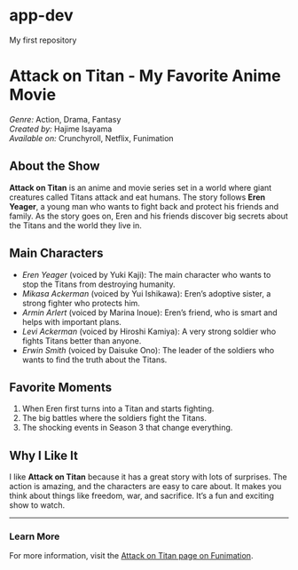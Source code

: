 # app-dev
My first repository
# Attack on Titan - My Favorite Anime Movie

*Genre:* Action, Drama, Fantasy  
*Created by:* Hajime Isayama  
*Available on:* Crunchyroll, Netflix, Funimation

## About the Show
**Attack on Titan** is an anime and movie series set in a world where giant creatures called Titans attack and eat humans. The story follows **Eren Yeager**, a young man who wants to fight back and protect his friends and family. As the story goes on, Eren and his friends discover big secrets about the Titans and the world they live in.

## Main Characters
- *Eren Yeager* (voiced by Yuki Kaji): The main character who wants to stop the Titans from destroying humanity.
- *Mikasa Ackerman* (voiced by Yui Ishikawa): Eren’s adoptive sister, a strong fighter who protects him.
- *Armin Arlert* (voiced by Marina Inoue): Eren’s friend, who is smart and helps with important plans.
- *Levi Ackerman* (voiced by Hiroshi Kamiya): A very strong soldier who fights Titans better than anyone.
- *Erwin Smith* (voiced by Daisuke Ono): The leader of the soldiers who wants to find the truth about the Titans.

## Favorite Moments
1. When Eren first turns into a Titan and starts fighting.
2. The big battles where the soldiers fight the Titans.
3. The shocking events in Season 3 that change everything.

## Why I Like It
I like **Attack on Titan** because it has a great story with lots of surprises. The action is amazing, and the characters are easy to care about. It makes you think about things like freedom, war, and sacrifice. It’s a fun and exciting show to watch.

---

### Learn More
For more information, visit the [Attack on Titan page on Funimation](https://www.funimation.com/shows/attack-on-titan/).




